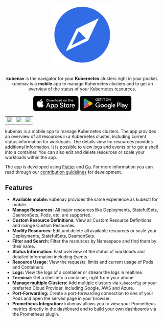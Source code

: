 <div align="center">
  <img src="https://github.com/kubenav/kubenav/blob/main/utils/images/repo/github-readme-logo.png" width="200" />
  <br><br>

  **kubenav** is the navigator for your **Kubernetes** clusters right in your pocket. kubenav is a **mobile** app to manage Kubernetes clusters and to get an overview of the status of your Kubernetes resources.

  <p>
    <a href="https://apps.apple.com/us/app/kubenav/id1494512160" target="_blank"><img src="https://github.com/kubenav/kubenav/blob/main/utils/images/repo/badge-app-store.svg" height="50" /></a>
    <a href="https://play.google.com/store/apps/details?id=io.kubenav.kubenav" target="_blank"><img src="https://github.com/kubenav/kubenav/blob/main/utils/images/repo/badge-google-play.svg" height="50" /></a>
  </p>

  <table>
    <tr>
      <td><img src="https://github.com/kubenav/kubenav/blob/main/utils/images/stores/iphone65-1.png" /></td>
      <td><img src="https://github.com/kubenav/kubenav/blob/main/utils/images/stores/iphone65-2.png" /></td>
      <td><img src="https://github.com/kubenav/kubenav/blob/main/utils/images/stores/iphone65-3.png" /></td>
    </tr>
  </table>
</div>

kubenav is a mobile app to manage Kubernetes clusters. The app provides an overview of all resources in a Kubernetes cluster, including current status information for workloads. The details view for resources provides additional information. It is possible to view logs and events or to get a shell into a container. You can also edit and delete resources or scale your workloads within the app.

The app is developed using [Flutter](https://flutter.dev) and [Go](https://go.dev). For more information you can read through our [contribution guidelines](https://github.com/kubenav/kubenav/blob/main/CONTRIBUTING.md) for development.

## Features

- **Available mobile:** kubenav provides the same experience as kubectl for mobile.
- **Manage Resources:** All major resources like Deployments, StatefulSets, DaemonSets, Pods, etc. are supported.
- **Custom Resource Definitions:** View all Custom Resource Definitions and mange Custom Resources.
- **Modify Resources:** Edit and delete all available resources or scale your Deployments, StatefulSets, DaemonSets.
- **Filter and Search:** Filter the resources by Namespace and find them by their name.
- **Status Information:** Fast overview of the status of workloads and detailed information including Events.
- **Resource Usage:** View the requests, limits and current usage of Pods and Containers.
- **Logs:** View the logs of a container or stream the logs in realtime.
- **Terminal:** Get a shell into a container, right from your phone.
- **Manage multiple Clusters:** Add multiple clusters via `kubeconfig` or your preferred Cloud Provider, including Google, AWS and Azure.
- **Port-Forwarding:** Create a port-forwarding connection to one of your Pods and open the served page in your browser.
- **Prometheus Integration:** kubenav allows you to view your Prometheus metrics directly in the dashboard and to build your own dashboards via the Prometheus plugin.
